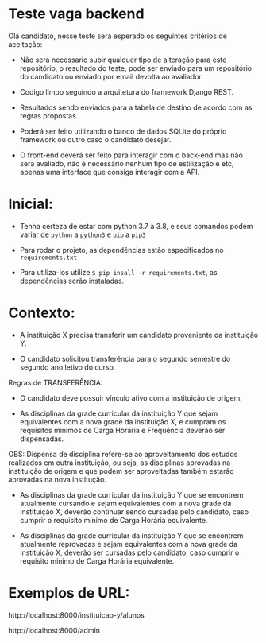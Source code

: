 # Teste vaga backend

Olá candidato, nesse teste será esperado os seguintes critérios de aceitação:

* Não será necessario subir qualquer tipo de alteração para este repositório, o resultado do teste, pode ser enviado para um repositório do candidato ou enviado por email devolta ao avaliador.

* Codigo limpo seguindo a arquitetura do framework Django REST.

* Resultados sendo enviados para a tabela de destino de acordo com as regras propostas.

* Poderá ser feito utilizando o banco de dados SQLite do próprio framework ou outro caso o candidato desejar.

* O front-end deverá ser feito para interagir com o back-end mas não sera avaliado, não é necessário nenhum tipo de estilização e etc, apenas uma interface que consiga interagir com a API.


# Inicial:

* Tenha certeza de estar com python 3.7 a 3.8, e seus comandos podem variar de `python` a `python3` e `pip` a `pip3` 

* Para rodar o projeto, as dependências estão especificados no `requirements.txt`

* Para utiliza-los utilize `$ pip insall -r requirements.txt`, as dependências serão instaladas.


# Contexto:

- A instituição X precisa transferir um candidato proveniente da instituição Y.

- O candidato solicitou transferência para o segundo semestre do segundo ano letivo do curso.

Regras de TRANSFERÊNCIA:

- O candidato deve possuir vínculo ativo com a instituição de origem;

- As disciplinas da grade curricular da instituição Y que sejam equivalentes com a nova grade da instituição X, e cumpram os requisitos mínimos de Carga Horária e Frequência deverão ser dispensadas.

OBS: Dispensa de disciplina refere-se ao aproveitamento dos estudos realizados em outra instituição, ou seja, as disciplinas aprovadas na instituição de origem e que podem ser aproveitadas também estarão aprovadas na nova institução.

- As disciplinas da grade curricular da instituição Y que se encontrem atualmente cursando e sejam equivalentes com a nova grade da instituição X, deverão continuar sendo cursadas pelo candidato, caso cumprir o requisito mínimo de Carga Horária equivalente.

- As disciplinas da grade curricular da instituição Y que se encontrem atualmente reprovadas e sejam equivalentes com a nova grade da instituição X, deverão ser cursadas pelo candidato, caso cumprir o requisito mínimo de Carga Horária equivalente.

# Exemplos de URL:

http://localhost:8000/instituicao-y/alunos

http://localhost:8000/admin

